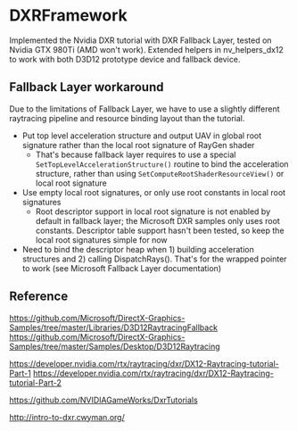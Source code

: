 # DXRFramework

Implemented the Nvidia DXR tutorial with DXR Fallback Layer, tested on Nvidia GTX 980Ti (AMD won't work). Extended helpers in nv_helpers_dx12 to work with both D3D12 prototype device and fallback device.

## Fallback Layer workaround

Due to the limitations of Fallback Layer, we have to use a slightly different raytracing pipeline and resource binding layout than the tutorial. 

* Put top level acceleration structure and output UAV in global root signature rather than the local root signature of RayGen shader
    * That's because fallback layer requires to use a special `SetTopLevelAccelerationStructure()` routine to bind the acceleration structure, rather than using `SetComputeRootShaderResourceView()` or local root signature
* Use empty local root signatures, or only use root constants in local root signatures
    * Root descriptor support in local root signature is not enabled by default in fallback layer; the Microsoft DXR samples only uses root constants. Descriptor table support hasn't been tested, so keep the local root signatures simple for now
* Need to bind the descriptor heap when 1) building acceleration structures and 2) calling DispatchRays(). That's for the wrapped pointer to work (see Microsoft Fallback Layer documentation)

## Reference

https://github.com/Microsoft/DirectX-Graphics-Samples/tree/master/Libraries/D3D12RaytracingFallback
https://github.com/Microsoft/DirectX-Graphics-Samples/tree/master/Samples/Desktop/D3D12Raytracing

https://developer.nvidia.com/rtx/raytracing/dxr/DX12-Raytracing-tutorial-Part-1
https://developer.nvidia.com/rtx/raytracing/dxr/DX12-Raytracing-tutorial-Part-2

https://github.com/NVIDIAGameWorks/DxrTutorials

http://intro-to-dxr.cwyman.org/
